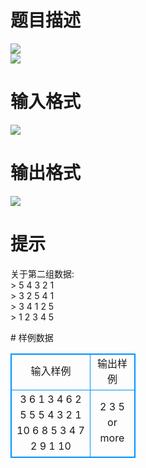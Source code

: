 # 

 
 # 题目描述 
<p>
<img border="0" src="/source/joyoi/tyvj-2253/img/aHR0cDovL3d3dy5qb3lvaS5jbi9wcm9ibGVtL3R5dmotMjI1My9wcm9ibGVtc19pbWFnZXMvMjYyMC8xMzMyXzEuanBn.jpg"><br><img border="0" src="/source/joyoi/tyvj-2253/img/aHR0cDovL3d3dy5qb3lvaS5jbi9wcm9ibGVtL3R5dmotMjI1My9wcm9ibGVtc19pbWFnZXMvMjYyMC8xMzMyXzIuanBn.jpg"></p> 

 
 # 输入格式 
<p>
<img border="0" src="/source/joyoi/tyvj-2253/img/aHR0cDovL3d3dy5qb3lvaS5jbi9wcm9ibGVtL3R5dmotMjI1My9wcm9ibGVtc19pbWFnZXMvMjYyMC8xMzMyXzMuanBn.jpg"></p> 

 
 # 输出格式 
<p>
<img border="0" src="/source/joyoi/tyvj-2253/img/aHR0cDovL3d3dy5qb3lvaS5jbi9wcm9ibGVtL3R5dmotMjI1My9wcm9ibGVtc19pbWFnZXMvMjYyMC8xMzMyXzQuanBn.jpg"></p> 

 
 # 提示 
<p>
关于第二组数据:<br>> 5 4 3 2 1<br>> 3 2 5 4 1<br>> 3 4 1 2 5<br>> 1 2 3 4 5<br></p> 
# 样例数据
<style>
        table,table tr th, table tr td { border:1px solid #0094ff; }
        table { width: 200px; min-height: 25px; line-height: 25px; text-align: center; border-collapse: collapse;}   
    </style>
<table>
	<tr>
		<td>输入样例</td>
		<td>输出样例</td>
	</tr>
<tr><td>3
6
1 3 4 6 2 5
5
5 4 3 2 1
10
6 8 5 3 4 7 2 9 1 10</td><td>2
3
5 or more</td></tr></table>
